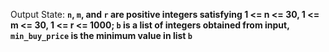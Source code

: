 Output State: **`n`, `m`, and `r` are positive integers satisfying 1 <= n <= 30, 1 <= m <= 30, 1 <= r <= 1000; `b` is a list of integers obtained from input, `min_buy_price` is the minimum value in list `b`**